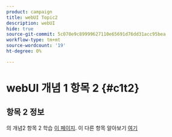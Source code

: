 ```yaml
---
product: campaign
title: webUI Topic2
description: webUI
hide: true
source-git-commit: 5c070e9c89999627110e65691d76dd31acc95bea
workflow-type: tm+mt
source-wordcount: '19'
ht-degree: 0%

---
```


# webUI 개념 1 항목 2 {#c1t2}

## 항목 2 정보

의 개념2 항목 2 학습 [이 페이지](../concept2/topic2.md).
이 다른 항목 알아보기 [여기](../../automation/workflow/about-workflows.md)